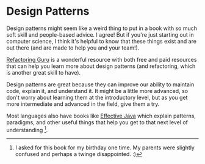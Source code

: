 # Design Patterns

Design patterns might seem like a weird thing to put in a book
with so much soft skill and people-based advice. I agree! But if you're
just starting out in computer science, I think it's helpful to know
that these things exist and are out there (and are made to help you and your team!).

[Refactoring Guru](https://refactoring.guru) is a wonderful resource with both
free and paid resources that can help you learn more about design patterns (and
refactoring, which is another great skill to have).

Design patterns are great because they can improve our ability to maintain
code, explain it, and understand it. It might be a little more advanced, so
don't worry about learning them at the introductory level, but as you get more
intermediate and advanced in the field, give them a try.

Most languages also have books like [Effective Java](https://www.amazon.com/Effective-Java-Joshua-Bloch/dp/0134685997)
which explain patterns, paradigms, and other useful things that help you get to that
next level of understanding [^ref1].

[^ref1]: I asked for this book for my birthday one time. My parents were slightly confused 
and perhaps a twinge disappointed. :)
